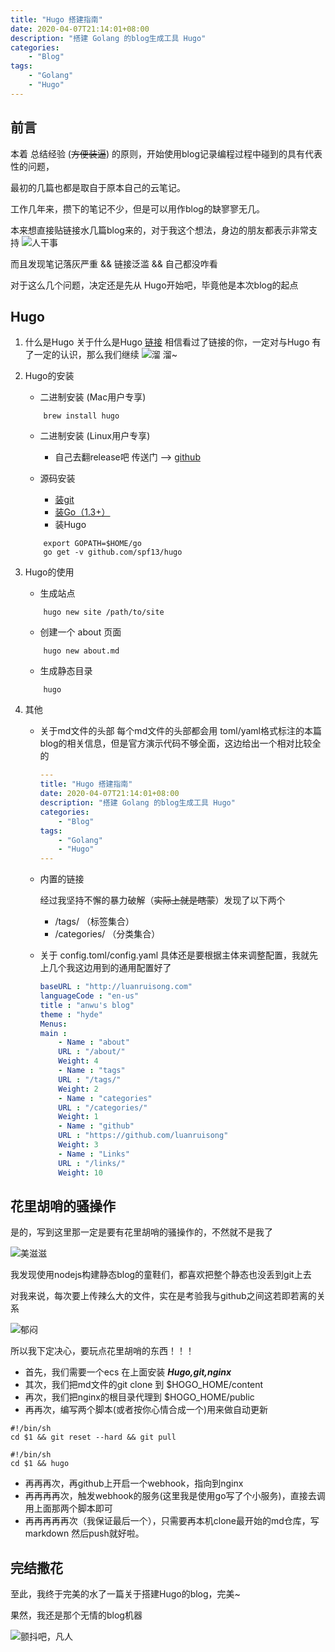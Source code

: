 ```yaml
---
title: "Hugo 搭建指南"
date: 2020-04-07T21:14:01+08:00
description: "搭建 Golang 的blog生成工具 Hugo"
categories:
    - "Blog"
tags:
    - "Golang"
    - "Hugo"
---
```





## 前言

本着 总结经验 (~~方便装逼~~) 的原则，开始使用blog记录编程过程中碰到的具有代表性的问题，

最初的几篇也都是取自于原本自己的云笔记。

工作几年来，攒下的笔记不少，但是可以用作blog的缺寥寥无几。

本来想直接贴链接水几篇blog来的，对于我这个想法，身边的朋友都表示非常支持
![人干事](https://gitee.com/luanruisong/blog_img/raw/master//20210203163437.png)

而且发现笔记落灰严重 && 链接泛滥 && 自己都没咋看

对于这么几个问题，决定还是先从 Hugo开始吧，毕竟他是本次blog的起点

## Hugo

 1. 什么是Hugo
    关于什么是Hugo [链接](http://baidu.luanruisong.com/?q=%E4%BB%80%E4%B9%88%E6%98%AFHugo)
    相信看过了链接的你，一定对与Hugo 有了一定的认识，那么我们继续
    ![溜](https://gitee.com/luanruisong/blog_img/raw/master//20210203164804.png)
    溜~

 2. Hugo的安装
    - 二进制安装 (Mac用户专享)

    ```shell
        brew install hugo
    ```

    - 二进制安装 (Linux用户专享)
      - 自己去翻release吧 传送门 --> [github](https://github.com/gohugoio/hugo/releases)
    
    - 源码安装

      - [装git](http://baidu.luanruisong.com/?q=%E8%A3%85git)
      - [装Go（1.3+）](http://baidu.luanruisong.com/?q=%E8%A3%85go)
      - 装Hugo

    ```shell
        export GOPATH=$HOME/go
        go get -v github.com/spf13/hugo
    ```

 3. Hugo的使用

    - 生成站点

    ```shell
        hugo new site /path/to/site
    ```

    - 创建一个 about 页面

    ```shell
        hugo new about.md
    ```

    - 生成静态目录

    ```shell
        hugo    
    ```

 4. 其他
    - 关于md文件的头部
        每个md文件的头部都会用 toml/yaml格式标注的本篇blog的相关信息，但是官方演示代码不够全面，这边给出一个相对比较全的

        ```yaml
        ---
        title: "Hugo 搭建指南"
        date: 2020-04-07T21:14:01+08:00
        description: "搭建 Golang 的blog生成工具 Hugo"
        categories:
            - "Blog"
        tags:
            - "Golang"
            - "Hugo"
        ---
        ```

    - 内置的链接

        经过我坚持不懈的暴力破解（~~实际上就是瞎蒙~~）发现了以下两个
      - /tags/ （标签集合）
      - /categories/ （分类集合）

    - 关于 config.toml/config.yaml
        具体还是要根据主体来调整配置，我就先上几个我这边用到的通用配置好了

        ```yaml
        baseURL : "http://luanruisong.com"
        languageCode : "en-us"
        title : "anwu's blog"
        theme : "hyde"
        Menus:
        main :
            - Name : "about"
            URL : "/about/"
            Weight: 4
            - Name : "tags"
            URL : "/tags/"
            Weight: 2
            - Name : "categories"
            URL : "/categories/"
            Weight: 1
            - Name : "github"
            URL : "https://github.com/luanruisong"
            Weight: 3
            - Name : "Links"
            URL : "/links/"
            Weight: 10
        ```

## 花里胡哨的骚操作

是的，写到这里那一定是要有花里胡哨的骚操作的，不然就不是我了

![美滋滋](https://gitee.com/luanruisong/blog_img/raw/master//20210203170827.png)

我发现使用nodejs构建静态blog的童鞋们，都喜欢把整个静态也没丢到git上去

对我来说，每次要上传辣么大的文件，实在是考验我与github之间这若即若离的关系

![郁闷](https://gitee.com/luanruisong/blog_img/raw/master//20210203171019.png)

所以我下定决心，要玩点花里胡哨的东西！！！

- 首先，我们需要一个ecs 在上面安装 ***Hugo,git,nginx***
- 其次，我们把md文件的git clone 到 $HOGO_HOME/content
- 再次，我们把nginx的根目录代理到 $HOGO_HOME/public
- 再再次，编写两个脚本(或者按你心情合成一个)用来做自动更新

```shell
#!/bin/sh
cd $1 && git reset --hard && git pull
```

```shell
#!/bin/sh
cd $1 && hugo
```

- 再再再次，再github上开启一个webhook，指向到nginx
- 再再再再次，触发webhook的服务(这里我是使用go写了个小服务)，直接去调用上面那两个脚本即可
- 再再再再再次（我保证最后一个），只需要再本机clone最开始的md仓库，写markdown 然后push就好啦。

## 完结撒花

至此，我终于完美的水了一篇关于搭建Hugo的blog，完美~

果然，我还是那个无情的blog机器

![颤抖吧，凡人](https://gitee.com/luanruisong/blog_img/raw/master//20210203172223.png)